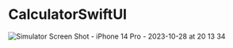 # CalculatorSwiftUI
![Simulator Screen Shot - iPhone 14 Pro - 2023-10-28 at 20 13 34](https://github.com/gurjnderSingh/CalculatorSwiftUI/assets/12212137/aeada918-51bf-412f-8be5-2466df14ecfe)
